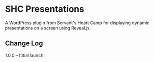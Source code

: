 # SHC Presentations

A WordPress plugin from Servant's Heart Camp for displaying dynamic presentations on a screen using Reveal.js.

## Change Log
1.0.0 – Ititial launch.

